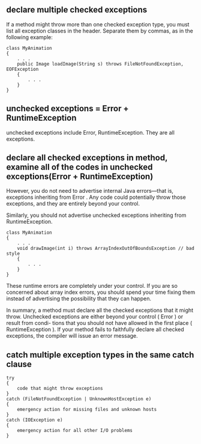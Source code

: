 ## declare multiple checked exceptions  
If a method might throw more than one checked exception type, you must list
all exception classes in the header. Separate them by commas, as in the following
example:    
```
class MyAnimation
{
    . . .
    public Image loadImage(String s) throws FileNotFoundException, EOFException
    {
        . . .
    }
}
```

## unchecked exceptions = Error + RuntimeException  
unchecked exceptions include Error, RuntimeException. They are all exceptions.   

## declare all checked exceptions in method,  examine all of the codes in unchecked exceptions(Error + RuntimeException)    
However, you do not need to advertise internal Java errors—that is, exceptions
inheriting from Error . Any code could potentially throw those exceptions, and
they are entirely beyond your control.    

Similarly, you should not advertise unchecked exceptions inheriting from
RuntimeException.   
```
class MyAnimation
{
    . . .
    void drawImage(int i) throws ArrayIndexOutOfBoundsException // bad style
    {
        . . .
    }
}
```

These runtime errors are completely under your control. If you are so concerned
about array index errors, you should spend your time fixing them instead of
advertising the possibility that they can happen.   

In summary, a method must declare all the checked exceptions that it might throw.
Unchecked exceptions are either beyond your control ( Error ) or result from condi-
tions that you should not have allowed in the first place ( RuntimeException ). If your
method fails to faithfully declare all checked exceptions, the compiler will issue
an error message.   

## catch multiple exception types in the same catch clause      
```
try
{
    code that might throw exceptions
}
catch (FileNotFoundException | UnknownHostException e)
{
    emergency action for missing files and unknown hosts
}
catch (IOException e)
{
    emergency action for all other I/O problems
}
```

